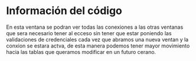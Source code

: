 # Información del código
En esta ventana se podran ver todas las conexiones a las otras ventanas que sera necesario tener al ecceso sin tener que estar poniendo las validaciones de credenciales cada vez que abramos una nueva ventan y la conxion se estara actva, de esta manera podemos tener mayor movimiento hacia las tablas que queramos modificar en un futuro cerano.